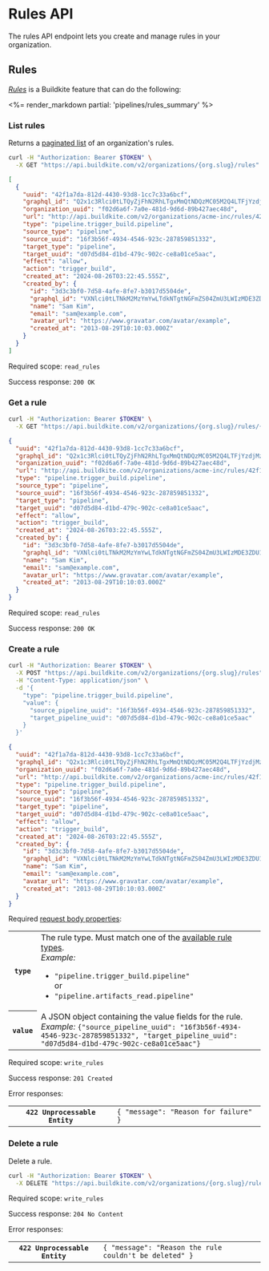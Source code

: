 # Rules API

The rules API endpoint lets you create and manage rules in your organization.

## Rules

[_Rules_](/docs/pipelines/rules) is a Buildkite feature that can do the following:

<%= render_markdown partial: 'pipelines/rules_summary' %>

### List rules

Returns a [paginated list](<%= paginated_resource_docs_url %>) of an organization's rules.

```bash
curl -H "Authorization: Bearer $TOKEN" \
  -X GET "https://api.buildkite.com/v2/organizations/{org.slug}/rules"
```

```json
[
  {
    "uuid": "42f1a7da-812d-4430-93d8-1cc7c33a6bcf",
    "graphql_id": "Q2x1c3Rlci0tLTQyZjFhN2RhLTgxMmQtNDQzMC05M2Q4LTFjYzdjMzNhNmJjZg==",
    "organization_uuid": "f02d6a6f-7a0e-481d-9d6d-89b427aec48d",
    "url": "http://api.buildkite.com/v2/organizations/acme-inc/rules/42f1a7da-812d-4430-93d8-1cc7c33a6bcf",
    "type": "pipeline.trigger_build.pipeline",
    "source_type": "pipeline",
    "source_uuid": "16f3b56f-4934-4546-923c-287859851332",
    "target_type": "pipeline",
    "target_uuid": "d07d5d84-d1bd-479c-902c-ce8a01ce5aac",
    "effect": "allow",
    "action": "trigger_build",
    "created_at": "2024-08-26T03:22:45.555Z",
    "created_by": {
      "id": "3d3c3bf0-7d58-4afe-8fe7-b3017d5504de",
      "graphql_id": "VXNlci0tLTNkM2MzYmYwLTdkNTgtNGFmZS04ZmU3LWIzMDE3ZDU1MDRkZQo=",
      "name": "Sam Kim",
      "email": "sam@example.com",
      "avatar_url": "https://www.gravatar.com/avatar/example",
      "created_at": "2013-08-29T10:10:03.000Z"
    }
  }
]
```

Required scope: `read_rules`

Success response: `200 OK`

### Get a rule

```bash
curl -H "Authorization: Bearer $TOKEN" \
  -X GET "https://api.buildkite.com/v2/organizations/{org.slug}/rules/{uuid}"
```

```json
{
  "uuid": "42f1a7da-812d-4430-93d8-1cc7c33a6bcf",
  "graphql_id": "Q2x1c3Rlci0tLTQyZjFhN2RhLTgxMmQtNDQzMC05M2Q4LTFjYzdjMzNhNmJjZg==",
  "organization_uuid": "f02d6a6f-7a0e-481d-9d6d-89b427aec48d",
  "url": "http://api.buildkite.com/v2/organizations/acme-inc/rules/42f1a7da-812d-4430-93d8-1cc7c33a6bcf",
  "type": "pipeline.trigger_build.pipeline",
  "source_type": "pipeline",
  "source_uuid": "16f3b56f-4934-4546-923c-287859851332",
  "target_type": "pipeline",
  "target_uuid": "d07d5d84-d1bd-479c-902c-ce8a01ce5aac",
  "effect": "allow",
  "action": "trigger_build",
  "created_at": "2024-08-26T03:22:45.555Z",
  "created_by": {
    "id": "3d3c3bf0-7d58-4afe-8fe7-b3017d5504de",
    "graphql_id": "VXNlci0tLTNkM2MzYmYwLTdkNTgtNGFmZS04ZmU3LWIzMDE3ZDU1MDRkZQo=",
    "name": "Sam Kim",
    "email": "sam@example.com",
    "avatar_url": "https://www.gravatar.com/avatar/example",
    "created_at": "2013-08-29T10:10:03.000Z"
  }
}
```

Required scope: `read_rules`

Success response: `200 OK`

### Create a rule

```bash
curl -H "Authorization: Bearer $TOKEN" \
  -X POST "https://api.buildkite.com/v2/organizations/{org.slug}/rules" \
  -H "Content-Type: application/json" \
  -d '{
    "type": "pipeline.trigger_build.pipeline",
    "value": {
      "source_pipeline_uuid": "16f3b56f-4934-4546-923c-287859851332",
      "target_pipeline_uuid": "d07d5d84-d1bd-479c-902c-ce8a01ce5aac"
    }
  }'
```

```json
{
  "uuid": "42f1a7da-812d-4430-93d8-1cc7c33a6bcf",
  "graphql_id": "Q2x1c3Rlci0tLTQyZjFhN2RhLTgxMmQtNDQzMC05M2Q4LTFjYzdjMzNhNmJjZg==",
  "organization_uuid": "f02d6a6f-7a0e-481d-9d6d-89b427aec48d",
  "url": "http://api.buildkite.com/v2/organizations/acme-inc/rules/42f1a7da-812d-4430-93d8-1cc7c33a6bcf",
  "type": "pipeline.trigger_build.pipeline",
  "source_type": "pipeline",
  "source_uuid": "16f3b56f-4934-4546-923c-287859851332",
  "target_type": "pipeline",
  "target_uuid": "d07d5d84-d1bd-479c-902c-ce8a01ce5aac",
  "effect": "allow",
  "action": "trigger_build",
  "created_at": "2024-08-26T03:22:45.555Z",
  "created_by": {
    "id": "3d3c3bf0-7d58-4afe-8fe7-b3017d5504de",
    "graphql_id": "VXNlci0tLTNkM2MzYmYwLTdkNTgtNGFmZS04ZmU3LWIzMDE3ZDU1MDRkZQo=",
    "name": "Sam Kim",
    "email": "sam@example.com",
    "avatar_url": "https://www.gravatar.com/avatar/example",
    "created_at": "2013-08-29T10:10:03.000Z"
  }
}
```

Required [request body properties](/docs/api#request-body-properties):

<table class="responsive-table">
<tbody>
  <tr>
    <th><code>type</code></th>
    <td>The rule type. Must match one of the <a href="/docs/pipelines/rules#rule-types">available rule types</a>.<br>
    <em>Example:</em>
      <ul>
        <li><code>"pipeline.trigger_build.pipeline"</code><br/>or</li>
        <li><code>"pipeline.artifacts_read.pipeline"</code></li>
    </td>
  </tr>
  <tr>
    <th><code>value</code></th>
    <td>A JSON object containing the value fields for the rule.<br>
    <em>Example:</em> <code>{"source_pipeline_uuid": "16f3b56f-4934-4546-923c-287859851332", "target_pipeline_uuid": "d07d5d84-d1bd-479c-902c-ce8a01ce5aac"}</code></td>
  </tr>
</tbody>
</table>

Required scope: `write_rules`

Success response: `201 Created`

Error responses:

<table class="responsive-table">
<tbody>
  <tr><th><code>422 Unprocessable Entity</code></th><td><code>{ "message": "Reason for failure" }</code></td></tr>
</tbody>
</table>

### Delete a rule

Delete a rule.

```bash
curl -H "Authorization: Bearer $TOKEN" \
  -X DELETE "https://api.buildkite.com/v2/organizations/{org.slug}/rules/{uuid}"
```

Required scope: `write_rules`

Success response: `204 No Content`

Error responses:

<table class="responsive-table">
<tbody>
  <tr><th><code>422 Unprocessable Entity</code></th><td><code>{ "message": "Reason the rule couldn't be deleted" }</code></td></tr>
</tbody>
</table>

